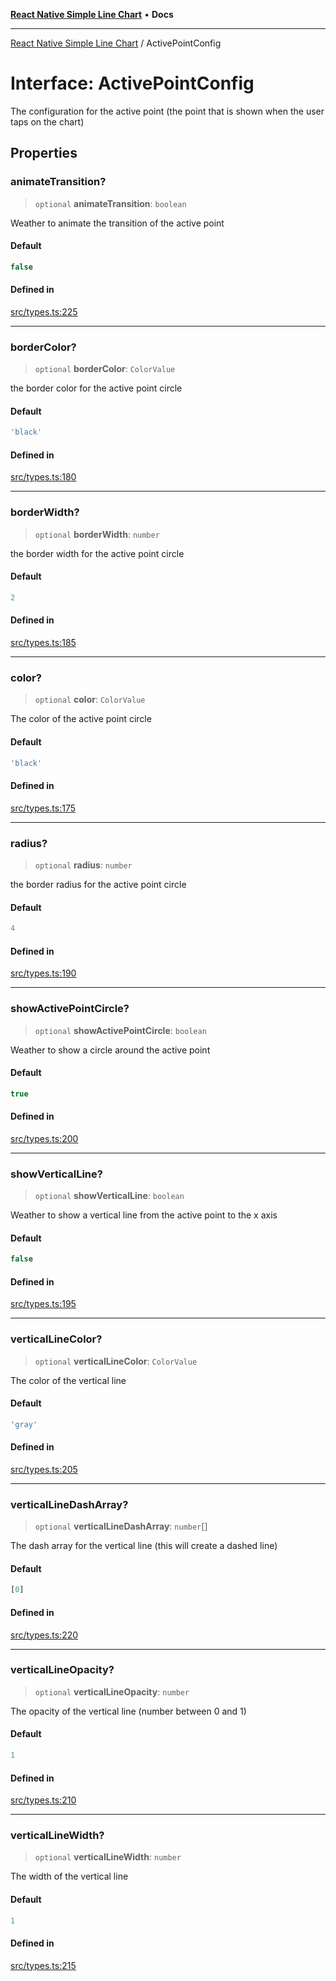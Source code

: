 [**React Native Simple Line Chart**](../README.md) • **Docs**

***

[React Native Simple Line Chart](../globals.md) / ActivePointConfig

# Interface: ActivePointConfig

The configuration for the active point (the point that is shown when the user taps on the chart)

## Properties

### animateTransition?

> `optional` **animateTransition**: `boolean`

Weather to animate the transition of the active point

#### Default

```ts
false
```

#### Defined in

[src/types.ts:225](https://github.com/Malaa-tech/react-native-simple-line-chart/blob/638977e1064b855904c85112815974f31c2777e9/src/types.ts#L225)

***

### borderColor?

> `optional` **borderColor**: `ColorValue`

the border color for the active point circle

#### Default

```ts
'black'
```

#### Defined in

[src/types.ts:180](https://github.com/Malaa-tech/react-native-simple-line-chart/blob/638977e1064b855904c85112815974f31c2777e9/src/types.ts#L180)

***

### borderWidth?

> `optional` **borderWidth**: `number`

the border width for the active point circle

#### Default

```ts
2
```

#### Defined in

[src/types.ts:185](https://github.com/Malaa-tech/react-native-simple-line-chart/blob/638977e1064b855904c85112815974f31c2777e9/src/types.ts#L185)

***

### color?

> `optional` **color**: `ColorValue`

The color of the active point circle

#### Default

```ts
'black'
```

#### Defined in

[src/types.ts:175](https://github.com/Malaa-tech/react-native-simple-line-chart/blob/638977e1064b855904c85112815974f31c2777e9/src/types.ts#L175)

***

### radius?

> `optional` **radius**: `number`

the border radius for the active point circle

#### Default

```ts
4
```

#### Defined in

[src/types.ts:190](https://github.com/Malaa-tech/react-native-simple-line-chart/blob/638977e1064b855904c85112815974f31c2777e9/src/types.ts#L190)

***

### showActivePointCircle?

> `optional` **showActivePointCircle**: `boolean`

Weather to show a circle around the active point

#### Default

```ts
true
```

#### Defined in

[src/types.ts:200](https://github.com/Malaa-tech/react-native-simple-line-chart/blob/638977e1064b855904c85112815974f31c2777e9/src/types.ts#L200)

***

### showVerticalLine?

> `optional` **showVerticalLine**: `boolean`

Weather to show a vertical line from the active point to the x axis

#### Default

```ts
false
```

#### Defined in

[src/types.ts:195](https://github.com/Malaa-tech/react-native-simple-line-chart/blob/638977e1064b855904c85112815974f31c2777e9/src/types.ts#L195)

***

### verticalLineColor?

> `optional` **verticalLineColor**: `ColorValue`

The color of the vertical line

#### Default

```ts
'gray'
```

#### Defined in

[src/types.ts:205](https://github.com/Malaa-tech/react-native-simple-line-chart/blob/638977e1064b855904c85112815974f31c2777e9/src/types.ts#L205)

***

### verticalLineDashArray?

> `optional` **verticalLineDashArray**: `number`[]

The dash array for the vertical line (this will create a dashed line)

#### Default

```ts
[0]
```

#### Defined in

[src/types.ts:220](https://github.com/Malaa-tech/react-native-simple-line-chart/blob/638977e1064b855904c85112815974f31c2777e9/src/types.ts#L220)

***

### verticalLineOpacity?

> `optional` **verticalLineOpacity**: `number`

The opacity of the vertical line (number between 0 and 1)

#### Default

```ts
1
```

#### Defined in

[src/types.ts:210](https://github.com/Malaa-tech/react-native-simple-line-chart/blob/638977e1064b855904c85112815974f31c2777e9/src/types.ts#L210)

***

### verticalLineWidth?

> `optional` **verticalLineWidth**: `number`

The width of the vertical line

#### Default

```ts
1
```

#### Defined in

[src/types.ts:215](https://github.com/Malaa-tech/react-native-simple-line-chart/blob/638977e1064b855904c85112815974f31c2777e9/src/types.ts#L215)
